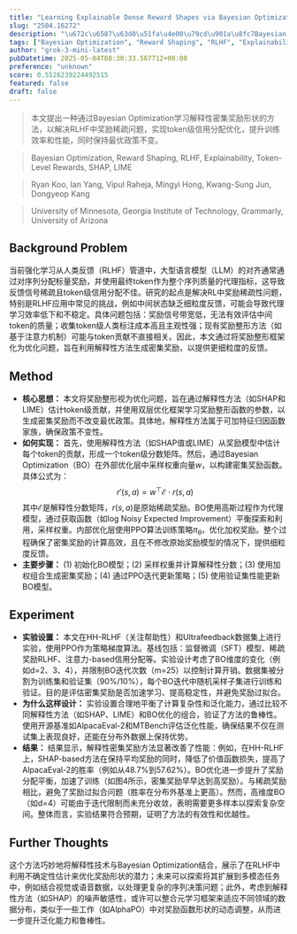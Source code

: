```yaml
---
title: "Learning Explainable Dense Reward Shapes via Bayesian Optimization"
slug: "2504.16272"
description: "\u672c\u6587\u63d0\u51fa\u4e00\u79cd\u901a\u8fc7Bayesian Optimization\u5b66\u4e60\u89e3\u91ca\u6027\u5bc6\u96c6\u5956\u52b1\u5f62\u72b6\u7684\u65b9\u6cd5\uff0c\u4ee5\u89e3\u51b3RLHF\u4e2d\u5956\u52b1\u7a00\u758f\u95ee\u9898\uff0c\u5b9e\u73b0token\u7ea7\u4fe1\u7528\u5206\u914d\u4f18\u5316\uff0c\u63d0\u5347\u8bad\u7ec3\u6548\u7387\u548c\u6027\u80fd\uff0c\u540c\u65f6\u4fdd\u6301\u6700\u4f18\u653f\u7b56\u4e0d\u53d8\u3002"
tags: ["Bayesian Optimization", "Reward Shaping", "RLHF", "Explainability", "Token-Level Rewards", "SHAP", "LIME"]
author: "grok-3-mini-latest"
pubDatetime: 2025-05-04T08:30:33.567712+00:00
preference: "unknown"
score: 0.5526239224492515
featured: false
draft: false
---
```


> 本文提出一种通过Bayesian Optimization学习解释性密集奖励形状的方法，以解决RLHF中奖励稀疏问题，实现token级信用分配优化，提升训练效率和性能，同时保持最优政策不变。

> Bayesian Optimization, Reward Shaping, RLHF, Explainability, Token-Level Rewards, SHAP, LIME 

> Ryan Koo, Ian Yang, Vipul Raheja, Mingyi Hong, Kwang-Sung Jun, Dongyeop Kang

> University of Minnesota, Georgia Institute of Technology, Grammarly, University of Arizona 

## Background Problem

当前强化学习从人类反馈（RLHF）管道中，大型语言模型（LLM）的对齐通常通过对序列分配标量奖励，并使用最终token作为整个序列质量的代理指标，这导致反馈信号稀疏且token级信用分配不佳。研究的起点是解决RL中奖励稀疏性问题，特别是RLHF应用中常见的挑战，例如中间状态缺乏细粒度反馈，可能会导致代理学习效率低下和不稳定。具体问题包括：奖励信号带宽低，无法有效评估中间token的质量；收集token级人类标注成本高且主观性强；现有奖励整形方法（如基于注意力机制）可能与token贡献不直接相关。因此，本文通过将奖励整形框架化为优化问题，旨在利用解释性方法生成密集奖励，以提供更细粒度的反馈。

## Method

* **核心思想：** 本文将奖励整形视为优化问题，旨在通过解释性方法（如SHAP和LIME）估计token级贡献，并使用双层优化框架学习奖励整形函数的参数，以生成密集奖励而不改变最优政策。具体地，解释性方法属于可加特征归因函数家族，确保政策不变性。
* **如何实现：** 首先，使用解释性方法（如SHAP值或LIME）从奖励模型中估计每个token的贡献，形成一个token级分数矩阵。然后，通过Bayesian Optimization（BO）在外部优化层中采样权重向量$w$，以构建密集奖励函数。具体公式为：$$r'(s,a) = w^{\top} \mathcal{E} \cdot r(s,a)$$其中$\mathcal{E}$是解释性分数矩阵，$r(s,a)$是原始稀疏奖励。BO使用高斯过程作为代理模型，通过获取函数（如log Noisy Expected Improvement）平衡探索和利用，采样权重。内部优化层使用PPO算法训练策略$\pi_{\theta}$，优化加权奖励。整个过程确保了密集奖励的计算高效，且在不修改原始奖励模型的情况下，提供细粒度反馈。
* **主要步骤：** (1) 初始化BO模型；(2) 采样权重并计算解释性分数；(3) 使用加权组合生成密集奖励；(4) 通过PPO迭代更新策略；(5) 使用验证集性能更新BO模型。

## Experiment

* **实验设置：** 本文在HH-RLHF（关注帮助性）和Ultrafeedback数据集上进行实验，使用PPO作为策略梯度算法。基线包括：监督微调（SFT）模型、稀疏奖励RLHF、注意力-based信用分配等。实验设计考虑了BO维度的变化（例如d=2、3、4），并限制BO迭代次数（m=25）以控制计算开销。数据集被分割为训练集和验证集（90%/10%），每个BO迭代中随机采样子集进行训练和验证。目的是评估密集奖励是否加速学习、提高稳定性，并避免奖励过拟合。
* **为什么这样设计：** 实验设置合理地平衡了计算复杂性和泛化能力，通过比较不同解释性方法（如SHAP、LIME）和BO优化的组合，验证了方法的鲁棒性。使用开源基准如AlpacaEval-2和MTBench评估泛化性能，确保结果不仅在测试集上表现良好，还能在分布外数据上保持优势。
* **结果：** 结果显示，解释性密集奖励方法显著改善了性能：例如，在HH-RLHF上，SHAP-based方法在保持平均奖励的同时，降低了价值函数损失，提高了AlpacaEval-2的胜率（例如从48.7%到57.62%）。BO优化进一步提升了奖励分配平衡，加速了训练（如图4所示，密集奖励早早达到高奖励）。与稀疏奖励相比，避免了奖励过拟合问题（胜率在分布外基准上更高）。然而，高维度BO（如d=4）可能由于迭代限制而未充分收敛，表明需要更多样本以探索复杂空间。整体而言，实验结果符合预期，证明了方法的有效性和优越性。

## Further Thoughts 

这个方法巧妙地将解释性技术与Bayesian Optimization结合，展示了在RLHF中利用不确定性估计来优化奖励形状的潜力；未来可以探索将其扩展到多模态任务中，例如结合视觉或语音数据，以处理更复杂的序列决策问题；此外，考虑到解释性方法（如SHAP）的噪声敏感性，或许可以整合元学习框架来适应不同领域的数据分布，类似于一些工作（如AlphaPO）中对奖励函数形状的动态调整，从而进一步提升泛化能力和鲁棒性。